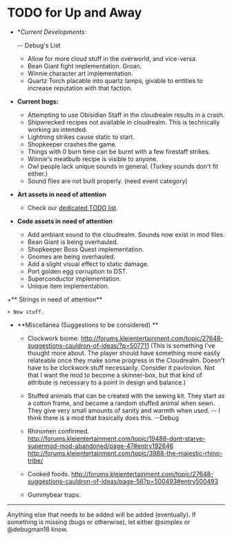 # TODO for Up and Away

+ **Current Developments:*

	-- Debug's List

	+ Allow for more cloud stuff in the overworld, and vice-versa.
	+ Bean Giant fight implementation. Groan.
	+ Winnie character art implementation.
	+ Quartz Torch placable into quartz lamps, givable to entities to increase reputation with that faction.

+ **Current bugs:**

    + Attempting to use Obisidian Staff in the cloudrealm results in a crash.
    + Shipwrecked recipes not available in cloudrealm. This is technically working as intended.
    + Lightning strikes cause static to start.
    + Shopkeeper crashes the game.
	+ Things with 0 burn time can be burnt with a few firestaff strikes. 
	+ Winnie's meatbulb recipe is visible to anyone.
	+ Owl people lack unique sounds in general. (Turkey sounds don't fit either.)
	+ Sound files are not built properly. (need event category)

+ **Art assets in need of attention**

	+ Check our [dedicated TODO list](TODO_ART.md).

+ **Code assets in need of attention**

	+ Add ambiant sound to the cloudrealm. Sounds now exist in mod files.
	+ Bean Giant is being overhauled.	
	+ Shopkeeper Boss Quest implementation.
	+ Gnomes are being overhauled.
	+ Add a slight visual effect to static damage.
	+ Port golden egg corruption to DST.
	+ Superconductor implementation.
	+ Unique item implementation.

+** Strings in need of attention**

	+ New stuff.

+ **Miscellanea (Suggestions to be considered) **

	+ Clockwork biome: http://forums.kleientertainment.com/topic/27648-suggestions-cauldron-of-ideas/?p=507711 (This is something I've thought more about. The player should have something more easily relateable once they make some progress in the Cloudrealm. Doesn't have to be clockwork stuff necessarily. Consider it pavlovion. Not that I want the mod to become a skinner-box, but that kind of attribute is necessary to a point in design and balance.)

	+ Stuffed animals that can be created with the sewing kit. They start as a cotton frame, and become a random stuffed animal when sewn. They give very small amounts of sanity and warmth when used. -- I think there is a mod that basically does this. --Debug

	+ Rhinomen confirmed. http://forums.kleientertainment.com/topic/19488-dont-starve-supermod-mod-abandoned/page-47#entry192646
	http://forums.kleientertainment.com/topic/3988-the-majestic-rhino-tribe/

	+ Cooked foods. http://forums.kleientertainment.com/topic/27648-suggestions-cauldron-of-ideas/page-56?p=500493#entry500493

	+ Gummybear traps.

******

Anything else that needs to be added will be added (eventually). 
If something is missing (bugs or otherwise), let either @simplex or @debugman18 know.

<!--
vim: ft=markdown nofoldenable
-->

